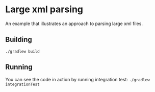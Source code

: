 # Large xml parsing
An example that illustrates an approach to parsing large xml files.

## Building
`./gradlew build`

## Running
You can see the code in action by running integration test:
`./gradlew integrationTest`
